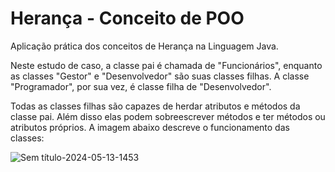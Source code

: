 # Herança - Conceito de POO

Aplicação prática dos conceitos de Herança na Linguagem Java.

Neste estudo de caso, a classe pai é chamada de "Funcionários", enquanto as classes "Gestor" e "Desenvolvedor" são suas classes filhas. A classe "Programador", por sua vez, é classe filha de "Desenvolvedor".

Todas as classes filhas são capazes de herdar atributos e métodos da classe pai. Além disso elas podem sobreescrever métodos e ter métodos ou atributos próprios. A imagem abaixo descreve o funcionamento das classes:

![Sem título-2024-05-13-1453](https://github.com/FlavioCastr00/Estudos-De-Casos/assets/154934234/e0036498-6c8c-4644-a6e9-7493917396bf)
